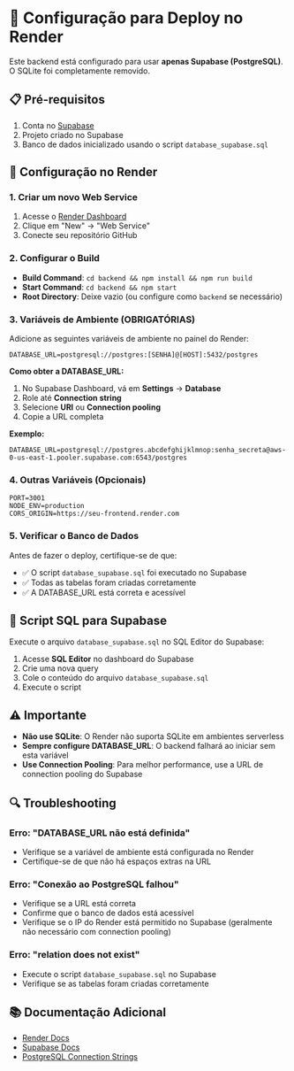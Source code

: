 # 🚀 Configuração para Deploy no Render

Este backend está configurado para usar **apenas Supabase (PostgreSQL)**. O SQLite foi completamente removido.

## 📋 Pré-requisitos

1. Conta no [Supabase](https://supabase.com)
2. Projeto criado no Supabase
3. Banco de dados inicializado usando o script `database_supabase.sql`

## 🔧 Configuração no Render

### 1. Criar um novo Web Service

1. Acesse o [Render Dashboard](https://dashboard.render.com)
2. Clique em "New" → "Web Service"
3. Conecte seu repositório GitHub

### 2. Configurar o Build

- **Build Command**: `cd backend && npm install && npm run build`
- **Start Command**: `cd backend && npm start`
- **Root Directory**: Deixe vazio (ou configure como `backend` se necessário)

### 3. Variáveis de Ambiente (OBRIGATÓRIAS)

Adicione as seguintes variáveis de ambiente no painel do Render:

```
DATABASE_URL=postgresql://postgres:[SENHA]@[HOST]:5432/postgres
```

**Como obter a DATABASE_URL:**
1. No Supabase Dashboard, vá em **Settings** → **Database**
2. Role até **Connection string**
3. Selecione **URI** ou **Connection pooling**
4. Copie a URL completa

**Exemplo:**
```
DATABASE_URL=postgresql://postgres.abcdefghijklmnop:senha_secreta@aws-0-us-east-1.pooler.supabase.com:6543/postgres
```

### 4. Outras Variáveis (Opcionais)

```
PORT=3001
NODE_ENV=production
CORS_ORIGIN=https://seu-frontend.render.com
```

### 5. Verificar o Banco de Dados

Antes de fazer o deploy, certifique-se de que:
- ✅ O script `database_supabase.sql` foi executado no Supabase
- ✅ Todas as tabelas foram criadas corretamente
- ✅ A DATABASE_URL está correta e acessível

## 📝 Script SQL para Supabase

Execute o arquivo `database_supabase.sql` no SQL Editor do Supabase:
1. Acesse **SQL Editor** no dashboard do Supabase
2. Crie uma nova query
3. Cole o conteúdo do arquivo `database_supabase.sql`
4. Execute o script

## ⚠️ Importante

- **Não use SQLite**: O Render não suporta SQLite em ambientes serverless
- **Sempre configure DATABASE_URL**: O backend falhará ao iniciar sem esta variável
- **Use Connection Pooling**: Para melhor performance, use a URL de connection pooling do Supabase

## 🔍 Troubleshooting

### Erro: "DATABASE_URL não está definida"
- Verifique se a variável de ambiente está configurada no Render
- Certifique-se de que não há espaços extras na URL

### Erro: "Conexão ao PostgreSQL falhou"
- Verifique se a URL está correta
- Confirme que o banco de dados está acessível
- Verifique se o IP do Render está permitido no Supabase (geralmente não necessário com connection pooling)

### Erro: "relation does not exist"
- Execute o script `database_supabase.sql` no Supabase
- Verifique se as tabelas foram criadas corretamente

## 📚 Documentação Adicional

- [Render Docs](https://render.com/docs)
- [Supabase Docs](https://supabase.com/docs)
- [PostgreSQL Connection Strings](https://www.postgresql.org/docs/current/libpq-connect.html#LIBPQ-CONNSTRING)


